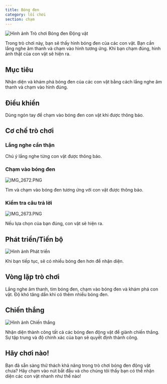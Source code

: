 ```yaml
---
title: Bóng đen
category: lối chơi
section: chạm
---
```

![Hình ảnh Trò chơi Bóng đen Động vật](https://help.studycat.com/hc/article_attachments/34915780007577)

Trong trò chơi này, bạn sẽ thấy hình bóng đen của các con vật. Bạn cần lắng nghe âm thanh và chạm vào hình tương ứng. Khi bạn chạm đúng, hình ảnh thật của con vật sẽ hiện ra.

## Mục tiêu

Nhận diện và khám phá bóng đen của các con vật bằng cách lắng nghe âm thanh và chạm vào hình đúng.

## Điều khiển

Dùng ngón tay để chạm vào bóng đen con vật khi được thông báo.

## Cơ chế trò chơi

### Lắng nghe cẩn thận

Chú ý lắng nghe từng con vật được thông báo.

### Chạm vào bóng đen

![IMG_2672.PNG](https://help.studycat.com/hc/article_attachments/34785088097433)

Tìm và chạm vào bóng đen tương ứng với con vật được thông báo.

### Kiểm tra câu trả lời

![IMG_2673.PNG](https://help.studycat.com/hc/article_attachments/34785088100761)

Nếu lựa chọn của bạn đúng, con vật sẽ hiện ra.

## Phát triển/Tiến bộ

![Hình ảnh Phát triển](https://help.studycat.com/hc/article_attachments/34915749569049)

Khi bạn tiếp tục, sẽ có nhiều bóng đen hơn để nhận diện.

## Vòng lặp trò chơi

Lắng nghe âm thanh, tìm bóng đen, chạm vào bóng đen và khám phá con vật. Độ khó tăng dần khi có thêm nhiều bóng đen.

## Chiến thắng

![Hình ảnh Chiến thắng](https://help.studycat.com/hc/article_attachments/34915749571993)

Nhận diện thành công tất cả các bóng đen động vật để giành chiến thắng. Sự tập trung và độ chính xác của bạn sẽ quyết định thành công.

## Hãy chơi nào!

Bạn đã sẵn sàng thử thách khả năng trong trò chơi bóng đen động vật chưa? Hãy chạm vào nút bắt đầu và cho chúng tôi thấy bạn có thể nhận diện các con vật nhanh như thế nào!